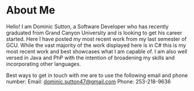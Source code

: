 # About Me
Hello! I am Dominic Sutton, a Software Developer who has recently graduated from Grand Canyon University and is looking to get his career started. Here I have posted my most 
recent work from my last semester of GCU. While the vast majority of the work displayed here is in C# this is my most recent work and best showcases what I am capable of. 
I am also well versed in Java and PhP with the intention of broadening my skills and incorporating other languages.

Best ways to get in touch with me are to use the following email and phone number:
Email: dominic.sutton47@gmail.com
Phone: 253-218-9636

